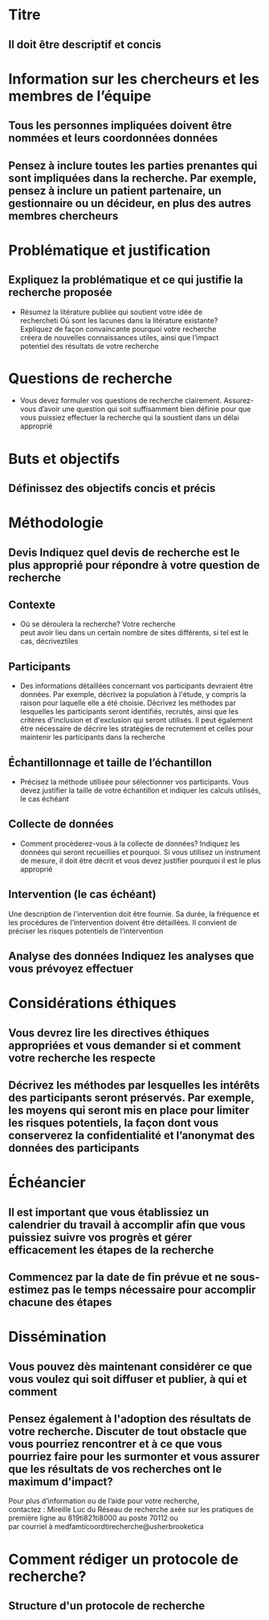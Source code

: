 

# Titre		




##  Il	doit	être	descriptif	et	concis	




# Information	sur	les	chercheurs	et	les	membres	de	l’équipe	




##  Tous	les	personnes	impliquées	doivent	être	nommées	et	leurs	coordonnées	données	




##  Pensez	à	inclure	toutes	les	parties	prenantes	qui	sont	impliquées	dans	la	recherche. Par	exemple,	pensez	à	inclure	un	patient	partenaire,	un	gestionnaire	ou	un	décideur,	en	plus	des	autres	membres	chercheurs	




# Problématique	et	justification	




##  Expliquez	la	problématique	et	ce	qui	justifie	la	recherche	 proposée	




*  Résumez	la	litérature	publiée	qui	soutient	votre	idée	de	
rechercheti Où	sont	les	lacunes	dans	la	litérature	existante?	
Expliquez	de	façon	convaincante	pourquoi	votre	recherche	
créera	de	nouvelles	connaissances	utiles,	ainsi	que	l’impact	
potentiel	des	résultats	de	votre	recherche	




# Questions	de	recherche


*  Vous	devez	formuler	vos	questions	de	recherche	clairement. Assurez-vous	d’avoir	une	question	qui	soit suffisamment	bien	définie	pour	que	vous	puissiez	effectuer la	recherche	qui	la	soustient	dans	un	délai	approprié	



# Buts	et	objectifs


##  Définissez	des	objectifs	concis	et	précis	




# Méthodologie	




##  Devis 		Indiquez	quel	devis	de	recherche	est	le	plus	approprié	pour	répondre	à	votre	question	de	recherche	




##  Contexte 		

* Où	se	déroulera	la	recherche?	Votre	recherche	
peut	avoir	lieu	dans	un	certain	nombre	de	sites	différents,	
si	tel	est	le	cas,	décriveztiles	




##  Participants 		

* Des	informations	détaillées	concernant	vos	participants	devraient	être	données. Par	exemple,	décrivez	la	population	à	l'étude,	y	compris	la	raison	pour	laquelle	elle	a	été	choisie. Décrivez	les	méthodes	par	lesquelles	les	participants	seront	identifiés,	recrutés,	ainsi	que	les	critères	d'inclusion	et	d'exclusion	qui	seront	utilisés. Il	peut	également	être	nécessaire	de	décrire	les	stratégies	de	recrutement	et	celles	pour	maintenir	les	participants	dans	la	recherche	




##  Échantillonnage	et	taille	de	l’échantillon	 	


* Précisez	la	méthode	utilisée	pour	sélectionner	vos	participants. Vous	devez	justifier	la	taille	de	votre	échantillon	et	indiquer	les	calculs	utilisés,	le	cas	échéant		




##  Collecte	de	données		 

* Comment	procèderez-vous	à	la collecte	de	données?	Indiquez	les	données	qui	seront	recueillies	et	pourquoi. Si	vous	utilisez	un	instrument	de	mesure,	il	doit	être	décrit	et	vous	devez	justifier	pourquoi	il est	le	plus	approprié		




##  Intervention 	(le	cas	échéant)	

Une	description	de	l'intervention	doit	être	fournie. Sa	durée,	la	fréquence	et	les	procédures	de	l’intervention	doivent	être	détaillées. Il	convient	de	préciser	les	risques	potentiels	de	l’intervention	




##  Analyse	des	données		 Indiquez	les	analyses	que	vous	prévoyez	effectuer		




# Considérations	éthiques	


##  Vous	devrez	lire	les	directives	éthiques	appropriées	et	vous	demander	si	et	comment	votre	recherche	les	respecte	




##  Décrivez	les	méthodes	par	lesquelles	les	intérêts	des	participants	seront	préservés. Par	exemple,	les	moyens	qui	seront	mis	en	place	pour	limiter	les	risques	potentiels,	la	façon	dont	vous	conserverez	la	confidentialité	et	l’anonymat	des	données	des	participants	




# Échéancier	




##  Il	est	important	que	vous	établissiez	un	calendrier	du	travail	à	accomplir	afin	que	vous	puissiez	suivre	vos	progrès	et	gérer	efficacement	les	étapes	de	la	recherche	




##  Commencez	par	la	date	de	fin	prévue	et	ne	sous-estimez pas	le	temps	nécessaire	pour	accomplir	chacune	des	étapes	




# Dissémination	




##  Vous	pouvez	dès	maintenant	considérer	ce	que	vous	voulez	qui	soit	diffuser	et	publier,	à	qui	et	comment		




##  Pensez	également	à	l'adoption	des	résultats	de	votre	recherche. Discuter	de	tout	obstacle	que	vous	pourriez	rencontrer	et	à	ce	que	vous	pourriez	faire	pour	les	surmonter	et	vous	assurer	que	les	résultats	de	vos	recherches	ont	le	maximum	d'impact?	




Pour	plus	d’information	ou	de	l’aide	pour	votre	recherche,		
contactez	:	Mireille	Luc	du	Réseau	de	recherche	axée	sur	les	pratiques	de	première	ligne	au	819ti821ti8000	au	poste	 70112 	ou		
par	courriel	à	medfamticoordtirecherche@usherbrooketica


# Comment rédiger un protocole de recherche?

## Structure d'un protocole de recherche


